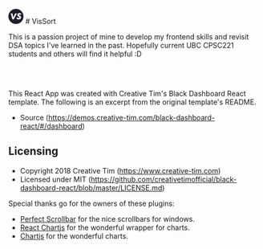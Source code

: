 <p float="left">
<img src="https://github.com/jrchan84/VisSort/blob/master/src/assets/img/react-logo.png" alt="logo" width="30"/>
# VisSort
</p>

This is a passion project of mine to develop my frontend skills and revisit DSA topics I've learned in the past. Hopefully current UBC CPSC221 students and others will find it helpful :D

<br>
</br>


This React App was created with Creative Tim's Black Dashboard React template. The following is an excerpt from the original template's README.

- Source (https://demos.creative-tim.com/black-dashboard-react/#/dashboard)

## Licensing

- Copyright 2018 Creative Tim (https://www.creative-tim.com)
- Licensed under MIT (https://github.com/creativetimofficial/black-dashboard-react/blob/master/LICENSE.md)

Special thanks go for the owners of these plugins:
- [Perfect Scrollbar](http://utatti.github.io/perfect-scrollbar/) for the nice scrollbars for windows.
- [React Chartjs](http://jerairrest.github.io/react-chartjs-2/) for the wonderful wrapper for charts.
- [Chartjs](https://www.chartjs.org/) for the wonderful charts.
